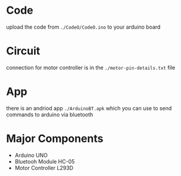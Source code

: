 # Code
upload the code from `./CodeO/CodeO.ino` to your arduino board

# Circuit
connection for motor controller is in the `./motor-pin-details.txt` file

# App
there is an andriod app `./ArduinoBT.apk` which you can use to send commands to arduino via bluetooth

# Major Components
* Arduino UNO
* Bluetooh Module HC-05
* Motor Controller L293D
